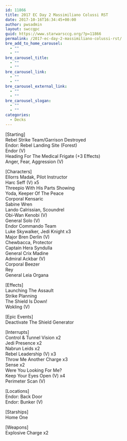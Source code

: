 ```yaml
---
id: 11866
title: 2017 EC Day 2 Massimiliano Colussi RST
date: 2017-10-16T16:34:45+00:00
author: pwsadmin
layout: swccgpc
guid: https://www.starwarsccg.org/?p=11866
permalink: /2017-ec-day-2-massimiliano-colussi-rst/
bre_add_to_home_carousel:
  - ""
  - ""
bre_carousel_title:
  - ""
  - ""
bre_carousel_link:
  - ""
  - ""
bre_carousel_external_link:
  - ""
  - ""
bre_carousel_slogan:
  - ""
  - ""
categories:
  - Decks
---
```

[Starting]  
Rebel Strike Team/Garrison Destroyed  
Endor: Rebel Landing Site (Forest)  
Endor (V)  
Heading For The Medical Frigate (+3 Effects)  
Anger, Fear, Aggression (V)

[Characters]  
Ellorrs Madak, Pilot Instructor  
Harc Seff (V) x5  
Threepio With His Parts Showing  
Yoda, Keeper Of The Peace  
Corporal Kensaric  
Sabine Wren  
Lando Calrissian, Scoundrel  
Obi-Wan Kenobi (V)  
General Solo (V)  
Endor Commando Team  
Luke Skywalker, Jedi Knight x3  
Major Bren Derlin (V)  
Chewbacca, Protector  
Captain Hera Syndulla  
General Crix Madine  
Admiral Ackbar (V)  
Corporal Beezer  
Rey  
General Leia Organa

[Effects]  
Launching The Assault  
Strike Planning  
The Shield Is Down!  
Wokling (V)

[Epic Events]  
Deactivate The Shield Generator

[Interrupts]  
Control & Tunnel Vision x2  
Jedi Presence x2  
Nabrun Leids x2  
Rebel Leadership (V) x3  
Throw Me Another Charge x3  
Sense x2  
Were You Looking For Me?  
Keep Your Eyes Open (V) x4  
Perimeter Scan (V)

[Locations]  
Endor: Back Door  
Endor: Bunker (V)

[Starships]  
Home One

[Weapons]  
Explosive Charge x2